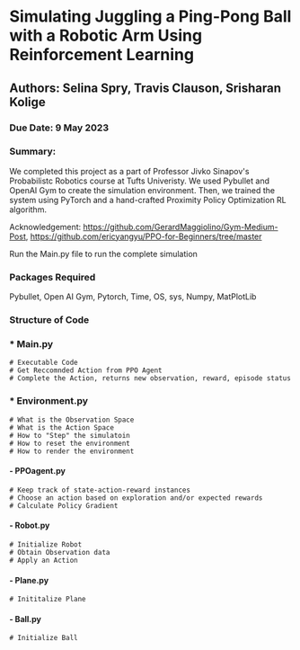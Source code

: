 # Simulating Juggling a Ping-Pong Ball with a Robotic Arm Using Reinforcement Learning
## Authors: Selina Spry, Travis Clauson, Srisharan Kolige
### Due Date: 9 May 2023

### Summary:

We completed this project as a part of Professor Jivko Sinapov's Probabilistc Robotics course at Tufts Univeristy. We used Pybullet and OpenAI Gym to create the simulation environment. Then, we trained the system using PyTorch and a hand-crafted Proximity Policy Optimization RL algorithm.  

Acknowledgement: https://github.com/GerardMaggiolino/Gym-Medium-Post, https://github.com/ericyangyu/PPO-for-Beginners/tree/master

Run the Main.py file to run the complete simulation 

### Packages Required

Pybullet,
Open AI Gym,
Pytorch,
Time,
OS,
sys,
Numpy,
MatPlotLib


### Structure of Code

### * Main.py
    # Executable Code
    # Get Reccomnded Action from PPO Agent
    # Complete the Action, returns new observation, reward, episode status
    
### * Environment.py
    # What is the Observation Space
    # What is the Action Space
    # How to "Step" the simulatoin
    # How to reset the environment
    # How to render the environment

  ####   - PPOagent.py
    # Keep track of state-action-reward instances
    # Choose an action based on exploration and/or expected rewards
    # Calculate Policy Gradient
    
  ####   - Robot.py
    # Initialize Robot
    # Obtain Observation data
    # Apply an Action
 
  ####   - Plane.py
    # Inititalize Plane

  ####   - Ball.py
    # Initialize Ball
  
